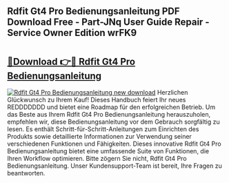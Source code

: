 ## Rdfit Gt4 Pro Bedienungsanleitung PDF Download Free - Part-JNq User Guide Repair - Service Owner Edition wrFK9

# <h2><a href="http://df2abq0.blite.top/?on=Rdfit+Gt4+Pro+Bedienungsanleitung">🔗Download 👉🔴 Rdfit Gt4 Pro Bedienungsanleitung</a></h2>

[![Rdfit Gt4 Pro Bedienungsanleitung new download](https://i.imgur.com/lujVjoI.png)](http://df2abq0.blite.top/?on=Rdfit+Gt4+Pro+Bedienungsanleitung)
Herzlichen Glückwunsch zu Ihrem Kauf! Dieses Handbuch feiert Ihr neues REDDDDDDD und bietet eine Roadmap für den erfolgreichen Betrieb. Um das Beste aus Ihrem Rdfit Gt4 Pro Bedienungsanleitung herauszuholen, empfehlen wir, diese Bedienungsanleitung vor dem Gebrauch sorgfältig zu lesen. Es enthält Schritt-für-Schritt-Anleitungen zum Einrichten des Produkts sowie detaillierte Informationen zur Verwendung seiner verschiedenen Funktionen und Fähigkeiten. Dieses innovative Rdfit Gt4 Pro Bedienungsanleitung bietet eine umfassende Suite von Funktionen, die Ihren Workflow optimieren. Bitte zögern Sie nicht, Rdfit Gt4 Pro Bedienungsanleitung. Unser Kundensupport-Team ist bereit, Ihre Fragen zu beantworten.
